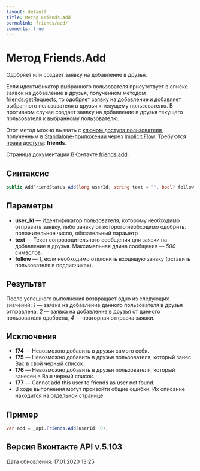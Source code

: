 ```yaml
---
layout: default
title: Метод Friends.Add
permalink: friends/add/
comments: true
---
```

# Метод Friends.Add
Одобряет или создает заявку на добавление в друзья.

Если идентификатор выбранного пользователя присутствует в списке заявок на добавление в друзья, полученном методом [friends.getRequests](getRequests/), то одобряет заявку на добавление и добавляет выбранного пользователя в друзья к текущему пользователю. В противном случае создает заявку на добавление в друзья текущего пользователя к выбранному пользователю.

Этот метод можно вызвать с [ключом доступа пользователя](https://vk.com/dev/access_token), полученным в [Standalone-приложении](https://vk.com/dev/standalone) через [Implicit Flow](https://vk.com/dev/implicit_flow_user). Требуются [права доступа](https://vk.com/dev/permissions): **friends**.

Страница документации ВКонтакте [friends.add](https://vk.com/dev/friends.add).

## Синтаксис
``` csharp
public AddFriendStatus Add(long userId, string text = "", bool? follow = null, long? captchaSid = null, string captchaKey = null)
```

## Параметры
+ **user_Id** — Идентификатор пользователя, которому необходимо отправить заявку, либо заявку от которого необходимо одобрить. положительное число, обязательный параметр
+ **text** — Текст сопроводительного сообщения для заявки на добавление в друзья. Максимальная длина сообщения — *500* символов.
+ **follow** — *1*, если необходимо отклонить входящую заявку (оставить пользователя в подписчиках). 

## Результат
После успешного выполнения возвращает одно из следующих значений: *1* — заявка на добавление данного пользователя в друзья отправлена, *2* — заявка на добавление в друзья от данного пользователя одобрена, *4* — повторная отправка заявки.

## Исключения
+ **174** — Невозможно добавить в друзья самого себя. 
+ **175** — Невозможно добавить в друзья пользователя, который занес Вас в свой черный список. 
+ **176** — Невозможно добавить в друзья пользователя, который занесен в Ваш черный список. 
+ **177** — Cannot add this user to friends as user not found.
+ В ходе выполнения могут произойти общие ошибки. Их описание находится на [отдельной странице](https://vk.com/dev/errors).

## Пример
``` csharp
var add = _api.Friends.Add(userId: 0);
```

## Версия Вконтакте API v.5.103
Дата обновления: 17.01.2020 13:25
